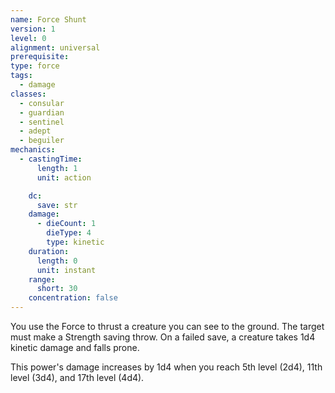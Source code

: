 ```yaml
---
name: Force Shunt
version: 1
level: 0
alignment: universal
prerequisite: 
type: force
tags:
  - damage
classes:
  - consular
  - guardian
  - sentinel
  - adept
  - beguiler
mechanics:
  - castingTime:
      length: 1
      unit: action

    dc:
      save: str
    damage:
      - dieCount: 1
        dieType: 4
        type: kinetic
    duration:
      length: 0
      unit: instant
    range:
      short: 30
    concentration: false
---
```

You use the Force to thrust a creature you can see to the ground. The target must make a Strength saving throw. On a failed save, a creature takes 1d4 kinetic damage and falls prone. 

This power's damage increases by 1d4 when you reach 5th level (2d4), 11th level (3d4), and 17th level (4d4).
    